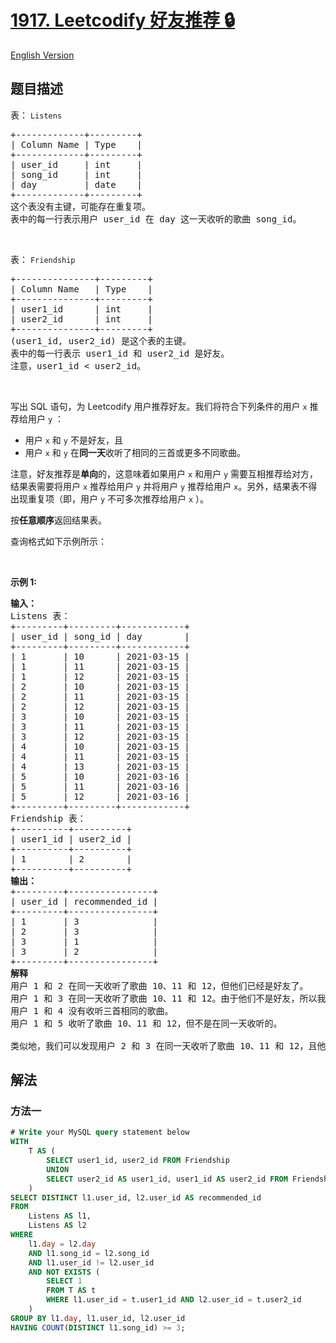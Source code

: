 # [1917. Leetcodify 好友推荐 🔒](https://leetcode.cn/problems/leetcodify-friends-recommendations)

[English Version](/solution/1900-1999/1917.Leetcodify%20Friends%20Recommendations/README_EN.md)

<!-- tags:数据库 -->

<!-- difficulty:困难 -->

## 题目描述

<!-- 这里写题目描述 -->

<p>表： <code>Listens</code></p>

<pre>
+-------------+---------+
| Column Name | Type    |
+-------------+---------+
| user_id     | int     |
| song_id     | int     |
| day         | date    |
+-------------+---------+
这个表没有主键，可能存在重复项。
表中的每一行表示用户 user_id 在 day 这一天收听的歌曲 song_id。
</pre>

<p>&nbsp;</p>

<p>表： <code>Friendship</code></p>

<pre>
+---------------+---------+
| Column Name   | Type    |
+---------------+---------+
| user1_id      | int     |
| user2_id      | int     |
+---------------+---------+
(user1_id, user2_id) 是这个表的主键。
表中的每一行表示 user1_id 和 user2_id 是好友。
注意，user1_id &lt; user2_id。
</pre>

<p>&nbsp;</p>

<p>写出 SQL 语句，为 Leetcodify 用户推荐好友。我们将符合下列条件的用户 <code>x</code> 推荐给用户 <code>y</code> ：</p>

<ul>
	<li>用户 <code>x</code> 和 <code>y</code> 不是好友，且</li>
	<li>用户 <code>x</code> 和 <code>y</code> 在<strong>同一天</strong>收听了相同的三首或更多不同歌曲。</li>
</ul>

<p>注意，好友推荐是<strong>单向</strong>的，这意味着如果用户 <code>x</code> 和用户 <code>y</code> 需要互相推荐给对方，结果表需要将用户 <code>x</code> 推荐给用户 <code>y</code> 并将用户 <code>y</code> 推荐给用户 <code>x</code>。另外，结果表不得出现重复项（即，用户 <code>y</code> 不可多次推荐给用户 <code>x</code> ）。</p>

<p>按<strong>任意顺序</strong>返回结果表。</p>

<p>查询格式如下示例所示：</p>

<p>&nbsp;</p>

<p><strong>示例 1:</strong></p>

<pre>
<strong>输入：</strong>
Listens 表：
+---------+---------+------------+
| user_id | song_id | day        |
+---------+---------+------------+
| 1       | 10      | 2021-03-15 |
| 1       | 11      | 2021-03-15 |
| 1       | 12      | 2021-03-15 |
| 2       | 10      | 2021-03-15 |
| 2       | 11      | 2021-03-15 |
| 2       | 12      | 2021-03-15 |
| 3       | 10      | 2021-03-15 |
| 3       | 11      | 2021-03-15 |
| 3       | 12      | 2021-03-15 |
| 4       | 10      | 2021-03-15 |
| 4       | 11      | 2021-03-15 |
| 4       | 13      | 2021-03-15 |
| 5       | 10      | 2021-03-16 |
| 5       | 11      | 2021-03-16 |
| 5       | 12      | 2021-03-16 |
+---------+---------+------------+
Friendship 表：
+----------+----------+
| user1_id | user2_id |
+----------+----------+
| 1        | 2        |
+----------+----------+
<strong>输出：</strong>
+---------+----------------+
| user_id | recommended_id |
+---------+----------------+
| 1       | 3              |
| 2       | 3              |
| 3       | 1              |
| 3       | 2              |
+---------+----------------+
<strong>解释</strong>
用户 1 和 2 在同一天收听了歌曲 10、11 和 12，但他们已经是好友了。
用户 1 和 3 在同一天收听了歌曲 10、11 和 12。由于他们不是好友，所以我们给他们互相推荐为好友。
用户 1 和 4 没有收听三首相同的歌曲。
用户 1 和 5 收听了歌曲 10、11 和 12，但不是在同一天收听的。

类似地，我们可以发现用户 2 和 3 在同一天收听了歌曲 10、11 和 12，且他们不是好友，所以我们给他们互相推荐为好友。
</pre>

## 解法

### 方法一

<!-- tabs:start -->

```sql
# Write your MySQL query statement below
WITH
    T AS (
        SELECT user1_id, user2_id FROM Friendship
        UNION
        SELECT user2_id AS user1_id, user1_id AS user2_id FROM Friendship
    )
SELECT DISTINCT l1.user_id, l2.user_id AS recommended_id
FROM
    Listens AS l1,
    Listens AS l2
WHERE
    l1.day = l2.day
    AND l1.song_id = l2.song_id
    AND l1.user_id != l2.user_id
    AND NOT EXISTS (
        SELECT 1
        FROM T AS t
        WHERE l1.user_id = t.user1_id AND l2.user_id = t.user2_id
    )
GROUP BY l1.day, l1.user_id, l2.user_id
HAVING COUNT(DISTINCT l1.song_id) >= 3;
```

<!-- tabs:end -->

<!-- end -->
